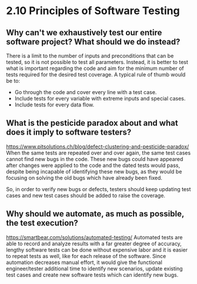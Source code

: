 # 2.10 Principles of Software Testing

## Why can't we exhaustively test our entire software project? What should we do instead?
There is a limit to the number of inputs and preconditions that can be tested, so it is not possible to test all parameters.
Instead, it is better to test what is important regarding the code and aim for the minimum number of tests required for the desired test coverage.
A typical rule of thumb would be to:
 - Go through the code and cover every line with a test case.
 - Include tests for every variable with extreme inputs and special cases.
 - Include tests for every data flow.

## What is the pesticide paradox about and what does it imply to software testers?
https://www.pitsolutions.ch/blog/defect-clustering-and-pesticide-paradox/
When the same tests are repeated over and over again, the same test cases cannot find new bugs in the code. These new bugs could have appeared after changes were applied to the code and the dated tests would pass, despite being incapable of identifying these new bugs, as they would be focusing on solving the old bugs which have already been fixed.

So, in order to verify new bugs or defects, testers should keep updating test cases and new test cases should be added to raise the coverage.

## Why should we automate, as much as possible, the test execution?
https://smartbear.com/solutions/automated-testing/
Automated tests are able to record and analyze results with a far greater degree of accuracy, lengthy software tests can be done without expensive labor and it is easier to repeat tests as well, like for each release of the software.
Since automation decreases manual effort, it would give the functional engineer/tester additional time to identify new scenarios, update existing test cases and create new software tests which can identify new bugs.
